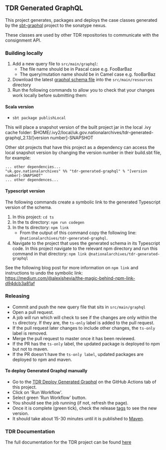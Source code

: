 ## TDR Generated GraphQL

This project generates, packages and deploys the case classes generated by the [sbt-graphql](https://github.com/muuki88/sbt-graphql) project to the sonatype nexus.

These classes are used by other TDR repositories to communicate with the consignment API.

### Building locally
1. Add a new query file to `src/main/graphql`:
   * The file name should be in Pascal case e.g. FooBarBaz
   * The query/mutation name should be in Camel case e.g. fooBarBaz
3. Download the latest [graphql schema file](https://raw.githubusercontent.com/nationalarchives/tdr-consignment-api/master/schema.graphql) into the `src/main/resources` directory
4. Run the following commands to allow you to check that your changes work locally before submitting them:
#### Scala version
  * `sbt package publishLocal`

This will place a snapshot version of the built project jar in the local .ivy cache folder: $HOME/.ivy2/local/uk.gov.nationalarchives/tdr-generated-graphql_2.13/[version number]-SNAPSHOT

Other sbt projects that have this project as a dependency can access the local snapshot version by changing the version number in their build.sbt file, for example:
  ```
  ... other dependencies...
  "uk.gov.nationalarchives" %% "tdr-generated-graphql" % "[version number]-SNAPSHOT"
  ... other dependences...
   ```
  
#### Typescript version  
The following commands create a symbolic link to the generated Typescript version of the schema.
1. In this project: `cd ts`
2. In the ts directory: `npm run codegen`
3. In the ts directory: `npm link`
    * From the output of this command copy the following line: `@nationalarchives/tdr-generated-graphql`.
4. Navigate to the project that uses the generated schema in its Typescript code. In this project navigate to the relevant npm directory and run this command in that directory: `npm link @nationalarchives/tdr-generated-graphql`

See the following blog post for more information on `npm link` and instructions to undo the symbolic link: https://medium.com/@alexishevia/the-magic-behind-npm-link-d94dcb3a81af 

### Releasing
* Commit and push the new query file that sits in `src/main/graphql`
* Open a pull request.
* A job will run which will check to see if the changes are only within the `ts` directory. If they are, the `ts-only` label is added to the pull request.
* If the pull request later changes to include other changes, the `ts-only` label is removed.
* Merge the pull request to master once it has been reviewed.
* If the PR has the `ts-only` label, the updated package is deployed to npm but not to maven.
* If the PR doesn't have the `ts-only label`, updated packages are deployed to npm and maven.

#### To deploy Generated Graphql manually
* Go to the [TDR Deploy Generated Graphql](https://github.com/nationalarchives/tdr-generated-graphql/actions/workflows/deploy.yml) on the GitHub Actions tab of this project.
* Click on 'Run Workflow'.
* Select green 'Run Workflow' button.
* You should see the job running (if not, refresh the page).
* Once it is complete (green tick), check the release [tags](https://github.com/nationalarchives/tdr-generated-graphql/tags) to see the new version.
* It should take about 15-30 minutes until it is published to [Maven](https://repo1.maven.org/maven2/uk/gov/nationalarchives/tdr-generated-graphql_2.13/).

### TDR Documentation
The full documentation for the TDR project can be found [here](https://github.com/nationalarchives/tdr-dev-documentation)
